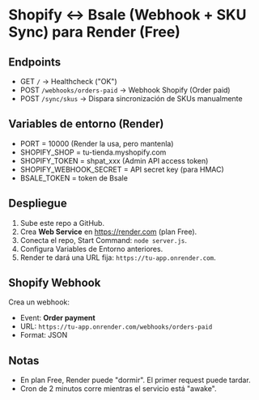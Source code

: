 # Shopify <-> Bsale (Webhook + SKU Sync) para Render (Free)

## Endpoints
- GET `/` -> Healthcheck ("OK")
- POST `/webhooks/orders-paid` -> Webhook Shopify (Order paid)
- POST `/sync/skus` -> Dispara sincronización de SKUs manualmente

## Variables de entorno (Render)
- PORT = 10000 (Render la usa, pero mantenla)
- SHOPIFY_SHOP = tu-tienda.myshopify.com
- SHOPIFY_TOKEN = shpat_xxx (Admin API access token)
- SHOPIFY_WEBHOOK_SECRET = API secret key (para HMAC)
- BSALE_TOKEN = token de Bsale

## Despliegue
1. Sube este repo a GitHub.
2. Crea **Web Service** en https://render.com (plan Free).
3. Conecta el repo, Start Command: `node server.js`.
4. Configura Variables de Entorno anteriores.
5. Render te dará una URL fija: `https://tu-app.onrender.com`.

## Shopify Webhook
Crea un webhook:
- Event: **Order payment**
- URL: `https://tu-app.onrender.com/webhooks/orders-paid`
- Format: JSON

## Notas
- En plan Free, Render puede "dormir". El primer request puede tardar.
- Cron de 2 minutos corre mientras el servicio está "awake".
